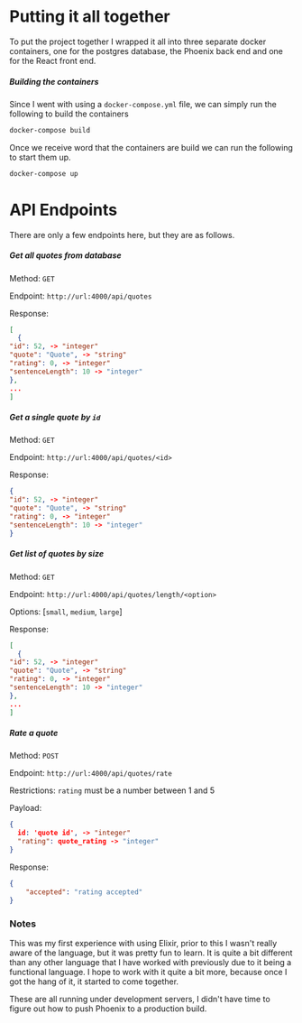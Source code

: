 # Putting it all together

To put the project together I wrapped it all into three separate docker containers, one for the postgres database, the Phoenix back end and one for the React front end.

##### Building the containers
Since I went with using a `docker-compose.yml` file, we can simply run the following to build the containers

```bash
docker-compose build
```

Once we receive word that the containers are build we can run the following to start them up.

``` bash
docker-compose up
```
# API Endpoints
There are only a few endpoints here, but they are as follows.

##### Get all quotes from database
Method: `GET`

Endpoint: `http://url:4000/api/quotes`

Response:
``` json
[
  {
"id": 52, -> "integer"
"quote": "Quote", -> "string"
"rating": 0, -> "integer"
"sentenceLength": 10 -> "integer"
},
...
]
```
##### Get a single quote by `id`
Method: `GET`

Endpoint: `http://url:4000/api/quotes/<id>`

Response:
```JSON
{
"id": 52, -> "integer"
"quote": "Quote", -> "string"
"rating": 0, -> "integer"
"sentenceLength": 10 -> "integer"
}
```

##### Get list of quotes by size
Method: `GET`

Endpoint: `http://url:4000/api/quotes/length/<option>`

Options: [`small`, `medium`, `large`]

Response:
``` json
[
  {
"id": 52, -> "integer"
"quote": "Quote", -> "string"
"rating": 0, -> "integer"
"sentenceLength": 10 -> "integer"
},
...
]
```

##### Rate a quote
Method: `POST`

Endpoint: `http://url:4000/api/quotes/rate`

Restrictions: `rating` must be a number between 1 and 5

Payload:
```JSON
{
  id: 'quote id', -> "integer"
  "rating": quote_rating -> "integer"
}
```
Response:
```JSON
{
    "accepted": "rating accepted"
}
```


### Notes

This was my first experience with using Elixir, prior to this I wasn't really aware of the language, but it was pretty fun to learn. It is quite a bit different than any other language that I have worked with previously due to it being a functional language. I hope to work with it quite a bit more, because once I got the hang of it, it started to come together.


These are all running under development servers, I didn't have time to figure out how to push Phoenix to a production build.
